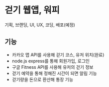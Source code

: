 # 걷기 웹앱, 워피
기획, 브랜딩, UI, UX, 코딩, 배포(예정)

## 기능

- 카카오 맵 API를 사용해 걷기 코스, 유저 위치(완료)
- node.js express를 통해 회원가입, 로그인 
- 구글 Fitness API를 사용해 유저의 걷기 정보
- 걷기 예약을 통해 정해진 시간이 되면 알림 기능
- 걷기량을 돈으로 환산해 통장 기능
